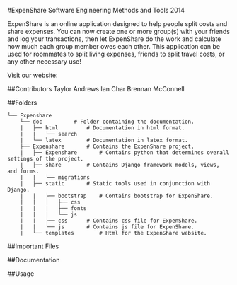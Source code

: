 #ExpenShare 
Software Engineering Methods and Tools 2014

ExpenShare is an online application designed to help people split costs and share expenses. You can now create one or more group(s) with your friends and log your transactions, then let ExpenShare do the work and calculate how much each group member owes each other. This application can be used for roommates to split living expenses, friends to split travel costs, or any other necessary use!

Visit our website:

##Contributors
Taylor Andrews
Ian Char
Brennan McConnell

##Folders
```
└── Expenshare
    └── doc			 # Folder containing the documentation.
    |	├── html		 # Documentation in html format.
    |   |   └── search
    |   └── latex		 # Documentation in latex format.
    ├── Expenshare		 # Contains the ExpenShare project.
    |	├── Expenshare		 # Contains python that determines overall settings of the project.
    |	├── share		 # Contains Django framework models, views, and forms. 
    |   |   └── migrations
    |	├── static		 # Static tools used in conjunction with Django. 
    |   |   ├── bootstrap	 # Contains bootstrap for ExpenShare.
    |   |   |   ├── css
    |   |   |   ├── fonts
    |   |   |   └── js
    |   |   ├── css		 # Contains css file for ExpenShare.
    |   |   └── js		 # Contains js file for ExpenShare.
    |   └── templates		 # Html for the ExpenShare website.
```

##Important Files

##Documentation

##Usage
